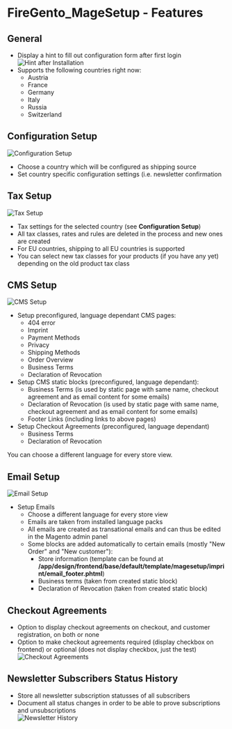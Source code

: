FireGento_MageSetup - Features
=====================
General
-------
- Display a hint to fill out configuration form after first login  
![Hint after Installation](https://raw.github.com/firegento/firegento-magesetup/development/docs/features/images/install-hint.png "Hint after Installation")
- Supports the following countries right now:
    * Austria
    * France
    * Germany
    * Italy
    * Russia
    * Switzerland
    
Configuration Setup
-----
![Configuration Setup](https://raw.github.com/firegento/firegento-magesetup/development/docs/features/images/setup-configuration.png "Configuration Setup")

- Choose a country which will be configured as shipping source
- Set country specific configuration settings (i.e. newsletter confirmation

Tax Setup
---------
![Tax Setup](https://raw.github.com/firegento/firegento-magesetup/development/docs/features/images/setup-tax.png "Tax Setup")

- Tax settings for the selected country (see **Configuration Setup**) 
- All tax classes, rates and rules are deleted in the process and new ones are created
- For EU countries, shipping to all EU countries is supported
- You can select new tax classes for your products (if you have any yet) depending on the old product tax class

CMS Setup
---------
![CMS Setup](https://raw.github.com/firegento/firegento-magesetup/development/docs/features/images/setup-cms.png "CMS Setup")

- Setup preconfigured, language dependant CMS pages:  
    * 404 error
    * Imprint
    * Payment Methods
    * Privacy
    * Shipping Methods
    * Order Overview
    * Business Terms
    * Declaration of Revocation  
- Setup CMS static blocks (preconfigured, language dependant):
    * Business Terms (is used by static page with same name, checkout agreement and as email content for some emails) 
    * Declaration of Revocation (is used by static page with same name, checkout agreement and as email content for some emails)
    * Footer Links (including links to above pages)
- Setup Checkout Agreements (preconfigured, language dependant)
    * Business Terms
    * Declaration of Revocation
    
You can choose a different language for every store view.

Email Setup
---------
![Email Setup](https://raw.github.com/firegento/firegento-magesetup/development/docs/features/images/setup-email.png "Email Setup")
  
- Setup Emails 
    * Choose a different language for every store view 
    * Emails are taken from installed language packs
    * All emails are created as transational emails and can thus be edited in the Magento admin panel
    * Some blocks are added automatically to certain emails (mostly "New Order" and "New customer"):
        - Store information (template can be found at **/app/design/frontend/base/default/template/magesetup/imprint/email_footer.phtml**)
        - Business terms (taken from created static block)
        - Declaration of Revocation (taken from created static block)
        
Checkout Agreements
-------------------
- Option to display checkout agreements on checkout, and customer registration, on both or none
- Option to make checkout agreements required (display checkbox on frontend) or optional (does not display checkbox, just the test)  
![Checkout Agreements](https://raw.github.com/firegento/firegento-magesetup/development/docs/features/images/checkout-agreements.png "Checkout Agreements")

Newsletter Subscribers Status History
-------------------------------------
- Store all newsletter subscription statusses of all subscribers
- Document all status changes in order to be able to prove subscriptions and unsubscriptions   
![Newsletter History](https://raw.github.com/firegento/firegento-magesetup/development/docs/features/images/newsletter-history.png "Newsletter History")

